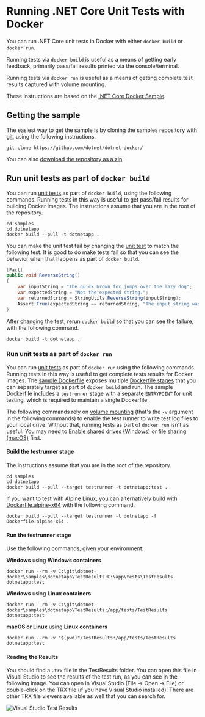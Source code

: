 # Running .NET Core Unit Tests with Docker

You can run .NET Core unit tests in Docker with either `docker build` or `docker run`.

Running tests via `docker build` is useful as a means of getting early feedback, primarily pass/fail results printed via the console/terminal.

Running tests via `docker run` is useful as a means of getting complete test results captured with volume mounting.

These instructions are based on the [.NET Core Docker Sample](README.md).

## Getting the sample

The easiest way to get the sample is by cloning the samples repository with [git](https://git-scm.com/downloads), using the following instructions.

```console
git clone https://github.com/dotnet/dotnet-docker/
```

You can also [download the repository as a zip](https://github.com/dotnet/dotnet-docker/archive/master.zip).

## Run unit tests as part of `docker build`

You can run [unit tests](tests) as part of `docker build`, using the following commands. Running tests in this way is useful to get pass/fail results for building Docker images. The instructions assume that you are in the root of the repository.

```console
cd samples
cd dotnetapp
docker build --pull -t dotnetapp .
```

You can make the unit test fail by changing the [unit test](tests/UnitTest1.cs) to match the following test. It is good to do make tests fail so that you can see the behavior when that happens as part of `docker build`.

```csharp
[Fact]
public void ReverseString()
{
    var inputString = "The quick brown fox jumps over the lazy dog";
    var expectedString = "Not the expected string.";
    var returnedString = StringUtils.ReverseString(inputString);
    Assert.True(expectedString == returnedString, "The input string was not reversed correctly.");
}
```

After changing the test, rerun `docker build` so that you can see the failure, with the following command.

```console
docker build -t dotnetapp .
```

### Run unit tests as part of `docker run`

You can run [unit tests](tests) as part of `docker run` using the following commands. Running tests in this way is useful to get complete tests results for Docker images. The [sample Dockerfile](Dockerfile) exposes multiple [Dockerfile stages](https://docs.docker.com/engine/reference/commandline/build/#specifying-target-build-stage-target) that you can separately target as part of `docker build` and run. The sample Dockerfile includes a `testrunner` stage with a separate `ENTRYPOINT` for unit testing, which is required to maintain a single Dockerfile.

The following commands rely on [volume mounting](https://docs.docker.com/engine/admin/volumes/volumes/) (that's the `-v` argument in the following commands) to enable the test runner to write test log files to your local drive. Without that, running tests as part of `docker run` isn't as useful. You may need to [Enable shared drives (Windows)](https://docs.docker.com/docker-for-windows/#shared-drives) or [file sharing (macOS)](https://docs.docker.com/docker-for-mac/#file-sharing) first.

#### Build the testrunner stage

The instructions assume that you are in the root of the repository.

```console
cd samples
cd dotnetapp
docker build --pull --target testrunner -t dotnetapp:test .
```

If you want to test with Alpine Linux, you can alternatively build with [Dockerfile.alpine-x64](Dockerfile.alpine-x64) with the following command.

```console
docker build --pull --target testrunner -t dotnetapp -f Dockerfile.alpine-x64 .
```

#### Run the testrunner stage

Use the following commands, given your environment:

**Windows** using **Windows containers**

```console
docker run --rm -v C:\git\dotnet-docker\samples\dotnetapp\TestResults:C:\app\tests\TestResults dotnetapp:test
```

**Windows** using **Linux containers**

```console
docker run --rm -v C:\git\dotnet-docker\samples\dotnetapp\TestResults:/app/tests/TestResults dotnetapp:test
```

**macOS or Linux** using **Linux containers**

```console
docker run --rm -v "$(pwd)"/TestResults:/app/tests/TestResults dotnetapp:test
```

#### Reading the Results

You should find a `.trx` file in the TestResults folder. You can open this file in Visual Studio to see the results of the test run, as you can see in the following image. You can open in Visual Studio (File -> Open -> File) or double-click on the TRX file (if you have Visual Studio installed). There are other TRX file viewers available as well that you can search for.

![Visual Studio Test Results](https://user-images.githubusercontent.com/2608468/35361940-2f5ab914-0118-11e8-9c40-4f252f4568f0.png)
